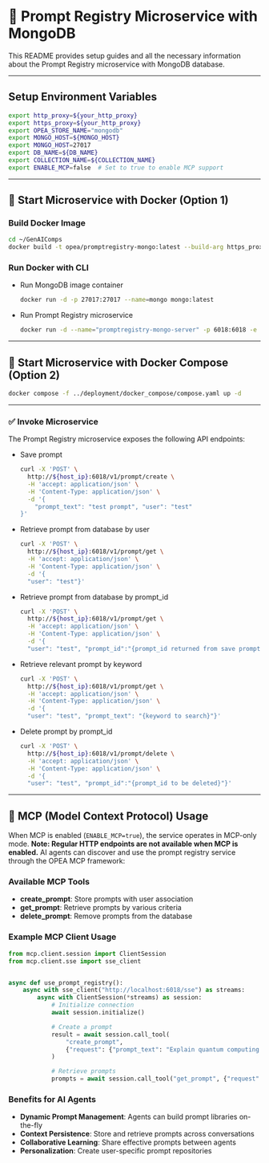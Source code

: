 # 🧾 Prompt Registry Microservice with MongoDB

This README provides setup guides and all the necessary information about the Prompt Registry microservice with MongoDB database.

---

## Setup Environment Variables

```bash
export http_proxy=${your_http_proxy}
export https_proxy=${your_http_proxy}
export OPEA_STORE_NAME="mongodb"
export MONGO_HOST=${MONGO_HOST}
export MONGO_HOST=27017
export DB_NAME=${DB_NAME}
export COLLECTION_NAME=${COLLECTION_NAME}
export ENABLE_MCP=false  # Set to true to enable MCP support
```

---

## 🚀 Start Microservice with Docker (Option 1)

### Build Docker Image

```bash
cd ~/GenAIComps
docker build -t opea/promptregistry-mongo:latest --build-arg https_proxy=$https_proxy --build-arg http_proxy=$http_proxy -f comps/prompt_registry/src/Dockerfile .
```

### Run Docker with CLI

- Run MongoDB image container

  ```bash
  docker run -d -p 27017:27017 --name=mongo mongo:latest
  ```

- Run Prompt Registry microservice

  ```bash
  docker run -d --name="promptregistry-mongo-server" -p 6018:6018 -e http_proxy=$http_proxy -e https_proxy=$https_proxy -e no_proxy=$no_proxy -e MONGO_HOST=${MONGO_HOST} -e MONGO_PORT=${MONGO_PORT} -e DB_NAME=${DB_NAME} -e COLLECTION_NAME=${COLLECTION_NAME} -e ENABLE_MCP=${ENABLE_MCP} opea/promptregistry-mongo:latest
  ```

---

## 🚀 Start Microservice with Docker Compose (Option 2)

```bash
docker compose -f ../deployment/docker_compose/compose.yaml up -d
```

---

### ✅ Invoke Microservice

The Prompt Registry microservice exposes the following API endpoints:

- Save prompt

  ```bash
  curl -X 'POST' \
    http://${host_ip}:6018/v1/prompt/create \
    -H 'accept: application/json' \
    -H 'Content-Type: application/json' \
    -d '{
      "prompt_text": "test prompt", "user": "test"
  }'
  ```

- Retrieve prompt from database by user

  ```bash
  curl -X 'POST' \
    http://${host_ip}:6018/v1/prompt/get \
    -H 'accept: application/json' \
    -H 'Content-Type: application/json' \
    -d '{
    "user": "test"}'
  ```

- Retrieve prompt from database by prompt_id

  ```bash
  curl -X 'POST' \
    http://${host_ip}:6018/v1/prompt/get \
    -H 'accept: application/json' \
    -H 'Content-Type: application/json' \
    -d '{
    "user": "test", "prompt_id":"{prompt_id returned from save prompt route above}"}'
  ```

- Retrieve relevant prompt by keyword

  ```bash
  curl -X 'POST' \
    http://${host_ip}:6018/v1/prompt/get \
    -H 'accept: application/json' \
    -H 'Content-Type: application/json' \
    -d '{
    "user": "test", "prompt_text": "{keyword to search}"}'
  ```

- Delete prompt by prompt_id

  ```bash
  curl -X 'POST' \
    http://${host_ip}:6018/v1/prompt/delete \
    -H 'accept: application/json' \
    -H 'Content-Type: application/json' \
    -d '{
    "user": "test", "prompt_id":"{prompt_id to be deleted}"}'
  ```

---

## 🤖 MCP (Model Context Protocol) Usage

When MCP is enabled (`ENABLE_MCP=true`), the service operates in MCP-only mode. **Note: Regular HTTP endpoints are not available when MCP is enabled.** AI agents can discover and use the prompt registry service through the OPEA MCP framework:

### Available MCP Tools

- **create_prompt**: Store prompts with user association
- **get_prompt**: Retrieve prompts by various criteria
- **delete_prompt**: Remove prompts from the database

### Example MCP Client Usage

```python
from mcp.client.session import ClientSession
from mcp.client.sse import sse_client


async def use_prompt_registry():
    async with sse_client("http://localhost:6018/sse") as streams:
        async with ClientSession(*streams) as session:
            # Initialize connection
            await session.initialize()

            # Create a prompt
            result = await session.call_tool(
                "create_prompt",
                {"request": {"prompt_text": "Explain quantum computing in simple terms", "user": "ai_agent_001"}},
            )

            # Retrieve prompts
            prompts = await session.call_tool("get_prompt", {"request": {"user": "ai_agent_001"}})
```

### Benefits for AI Agents

- **Dynamic Prompt Management**: Agents can build prompt libraries on-the-fly
- **Context Persistence**: Store and retrieve prompts across conversations
- **Collaborative Learning**: Share effective prompts between agents
- **Personalization**: Create user-specific prompt repositories
